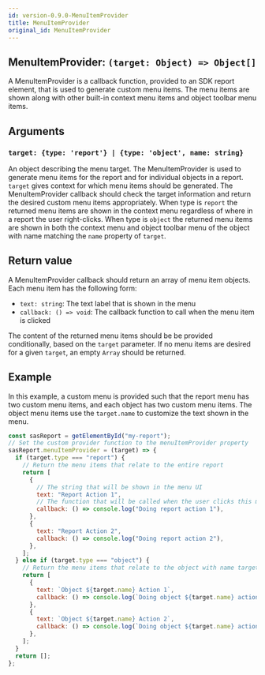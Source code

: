 ```yaml
---
id: version-0.9.0-MenuItemProvider
title: MenuItemProvider
original_id: MenuItemProvider
---
```


## MenuItemProvider: `(target: Object) => Object[]`
A MenuItemProvider is a callback function, provided to an SDK report element, that is used to generate custom menu items.  The menu items are shown along with other built-in context menu items and object toolbar menu items.


## Arguments

### `target: {type: 'report'} | {type: 'object', name: string}`

An object describing the menu target.  The MenuItemProvider is used to generate menu items for the report and for individual objects in a report.  `target` gives context for which menu items should be generated. The MenuItemProvider callback should check the target information and return the desired custom menu items appropriately.  When type is `report` the returned menu items are shown in the context menu regardless of where in a report the user right-clicks.  When type is `object` the returned menu items are shown in both the context menu and object toolbar menu of the object with name matching the `name` property of `target`.

## Return value

A MenuItemProvider callback should return an array of menu item objects.  Each menu item has the following form:

- `text: string`: The text label that is shown in the menu
- `callback: () => void`: The callback function to call when the menu item is clicked

The content of the returned menu items should be be provided conditionally, based on the `target` parameter.  If no menu items are desired for a given `target`, an empty `Array` should be returned.

## Example

In this example, a custom menu is provided such that the report menu has two custom menu items, and each object has two custom menu items.
The object menu items use the `target.name` to customize the text shown in the menu.

```javascript
const sasReport = getElementById("my-report");
// Set the custom provider function to the menuItemProvider property
sasReport.menuItemProvider = (target) => {
  if (target.type === "report") {
    // Return the menu items that relate to the entire report
    return [
      {
        // The string that will be shown in the menu UI
        text: "Report Action 1",
        // The function that will be called when the user clicks this menu item
        callback: () => console.log("Doing report action 1"),
      },
      {
        text: "Report Action 2",
        callback: () => console.log("Doing report action 2"),
      },
    ];
  } else if (target.type === "object") {
    // Return the menu items that relate to the object with name target.name
    return [
      {
        text: `Object ${target.name} Action 1`,
        callback: () => console.log(`Doing object ${target.name} action 1`),
      },
      {
        text: `Object ${target.name} Action 2`,
        callback: () => console.log(`Doing object ${target.name} action 2`),
      },
    ];
  }
  return [];
};
```
